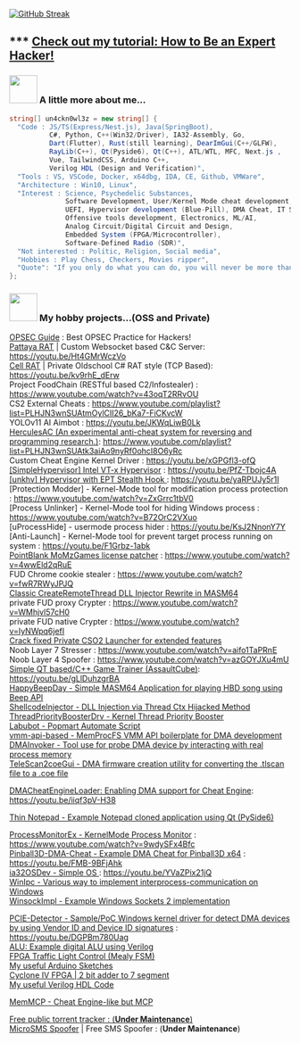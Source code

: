 [![GitHub Streak](https://streak-stats.demolab.com/?user=un4ckn0wl3z)](https://git.io/streak-stats)

## *** [Check out my tutorial: How to Be an Expert Hacker!](https://patttayaaaaaaaaaaaaaaaaaaaaaa.com) <br>

### <img src="https://media3.giphy.com/media/VbnUQpnihPSIgIXuZv/200.gif" width="50"> A little more about me...  
```csharp
string[] un4ckn0wl3z = new string[] { 
  "Code : JS/TS(Express/Nest.js), Java(SpringBoot),
          C#, Python, C++(Win32/Driver), IA32-Assembly, Go,
          Dart(Flutter), Rust(still learning), DearImGui(C++/GLFW),
          RayLib(C++), Qt(Pyside6), Qt(C++), ATL/WTL, MFC, Next.js ,
          Vue, TailwindCSS, Arduino C++,
          Verilog HDL (Design and Verification)", 
  "Tools : VS, VSCode, Docker, x64dbg, IDA, CE, Github, VMWare", 
  "Architecture : Win10, Linux", 
  "Interest : Science, Psychedelic Substances,
              Software Development, User/Kernel Mode cheat development,
              UEFI, Hypervisor development (Blue-Pill), DMA Cheat, IT Security, DevOps, Reverse Engineer,
              Offensive tools development, Electronics, ML/AI,
              Analog Circuit/Digital Circuit and Design,
              Embedded System (FPGA/Microcontroller),
              Software-Defined Radio (SDR)",
  "Not interested : Politic, Religion, Social media",
  "Hobbies : Play Chess, Checkers, Movies ripper",
  "Quote": "If you only do what you can do, you will never be more than you are now! - Kung Fu Panda" 
};
```
### <img src="https://media2.giphy.com/media/3oKIPnAiaMCws8nOsE/200.gif" width="50"> My hobby projects...(OSS and Private)

<a href="https://github.com/un4ckn0wl3z/OPSEC" target="_blank">OPSEC Guide</a> : Best OPSEC Practice for Hackers!<br>
<a href="https://github.com/Pattaya-Project" target="_blank">Pattaya RAT</a> | Custom Websocket based C&C Server: https://youtu.be/Ht4GMrWczVo <br>
<a href="https://github.com/un4ckn0wl3z/CellRAT" target="_blank">Cell RAT</a> | Private Oldschool C# RAT style (TCP Based): https://youtu.be/kv9rhE_dErw <br>
Project FoodChain (RESTful based C2/Infostealer) : https://www.youtube.com/watch?v=43oqT2RRvOU <br>
CS2 External Cheats : https://www.youtube.com/playlist?list=PLHJN3wnSUAtmOylCII26_bKa7-FiCKvcW <br>
YOLOv11 AI Aimbot : https://youtu.be/JKWqLiwB0Lk <br>
<a href="https://github.com/un4ckn0wl3z/HerculesAC.git" target="_blank">HerculesAC (An experimental anti-cheat system for reversing and programming research.)</a>: https://www.youtube.com/playlist?list=PLHJN3wnSUAtk3aiAo9nyRf0ohcI8O6yRc <br>
Custom Cheat Engine Kernel Driver : https://youtu.be/xGPGfl3-ofQ <br>
<a href="https://github.com/un4ckn0wl3z/SimpleHypervisor.git" target="_blank">[SimpleHypervisor] Intel VT-x Hypervisor</a> : https://youtu.be/PfZ-Tbojc4A <br>
<a href="https://github.com/un4ckn0wl3z/unkhv.git" target="_blank">[unkhv] Hypervisor with EPT Stealth Hook </a> :  https://youtu.be/yaRPUJy5r1I <br>
[Protection Modder] - Kernel-Mode tool for modification process protection : https://www.youtube.com/watch?v=ZxGrrc1tbV0 <br>
[Process Unlinker] - Kernel-Mode tool for hiding Windows process : https://www.youtube.com/watch?v=B72OrC2VXuo <br>
[uProcessHide] - usermode process hider : https://youtu.be/KsJ2NnonY7Y <br>
[Anti-Launch] - Kernel-Mode tool for prevent target process running on system : https://youtu.be/F1Grbz-1abk <br>
<a href="https://github.com/un4ckn0wl3z/still-run-pb" target="_blank">PointBlank MoMzGames license patcher</a> : https://www.youtube.com/watch?v=4wwEld2qRuE <br>
FUD Chrome cookie stealer : https://www.youtube.com/watch?v=fwR7RWyJPJQ <br>
<a href="https://github.com/un4ckn0wl3z/classic_dll_injector_masm64" target="_blank">Classic CreateRemoteThread DLL Injector Rewrite in MASM64</a><br>
private FUD proxy Crypter : https://www.youtube.com/watch?v=WMhjvl57cH0 <br>
private FUD native Crypter : https://www.youtube.com/watch?v=IyNWpq6jefI <br>
<a href="https://github.com/un4ckn0wl3z/CSO2-Launcher-fixed" target="_blank">Crack fixed Private CSO2 Launcher for extended features<br></a>
Noob Layer 7 Stresser : https://www.youtube.com/watch?v=aifo1TaPRnE <br>
Noob Layer 4 Spoofer : https://www.youtube.com/watch?v=azGOYJXu4mU <br>
<a href="https://github.com/un4ckn0wl3z/AssaultCubeTrainerQT" target="_blank">Simple QT based/C++ Game Trainer (AssaultCube)</a>: https://youtu.be/gLlDuhzgrBA <br>
<a href="https://github.com/un4ckn0wl3z/HappyBeepDay" target="_blank">HappyBeepDay - Simple MASM64 Application for playing HBD song using Beep API </a><br>
<a href="https://github.com/un4ckn0wl3z/ShellcodeInjector" target="_blank">ShellcodeInjector - DLL Injection via Thread Ctx Hijacked Method </a><br>
<a href="https://github.com/un4ckn0wl3z/ThreadPriorityBoosterDrv" target="_blank">ThreadPriorityBoosterDrv - Kernel Thread Priority Booster </a><br>
<a href="https://github.com/un4ckn0wl3z/Labubot" target="_blank">Labubot - Popmart Automate Script </a><br>
<a href="https://github.com/un4ckn0wl3z/vmm-api-based.git" target="_blank">vmm-api-based - MemProcFS VMM API boilerplate for DMA development</a><br>
<a href="https://github.com/un4ckn0wl3z/DMAInvoker.git" target="_blank">DMAInvoker - Tool use for probe DMA device by interacting with real process memory</a><br>
<a href="https://github.com/un4ckn0wl3z/TeleScan2coeGui.git" target="_blank">TeleScan2coeGui - DMA firmware creation utility for converting the .tlscan file to a .coe file</a><br>

<a href="https://github.com/un4ckn0wl3z/DMACheatEngineLoader.git" target="_blank">DMACheatEngineLoader: Enabling DMA support for Cheat Engine</a>: https://youtu.be/iiqf3pV-H38 <br>

<a href="https://github.com/un4ckn0wl3z/thin-notepad.git" target="_blank">Thin Notepad - Example Notepad cloned application using Qt (PySide6)</a><br>

<a href="https://github.com/un4ckn0wl3z/ProcessMonitorEx.git" target="_blank">ProcessMonitorEx - KernelMode Process Monitor</a> : https://www.youtube.com/watch?v=9wdySFx4Bfc <br>
<a href="https://github.com/un4ckn0wl3z/Pinball3D-DMA-Cheat.git" target="_blank">Pinball3D-DMA-Cheat - Example DMA Cheat for Pinball3D x64</a> : https://youtu.be/FMB-9BFjAhk <br>
<a href="https://github.com/un4ckn0wl3z/ia32OSDev.git" target="_blank">ia32OSDev - Simple OS </a> : https://youtu.be/YVaZPix21jQ<br>
<a href="https://github.com/un4ckn0wl3z/WinIpc.git" target="_blank">WinIpc - Various way to implement interprocess-communication on Windows </a><br>
<a href="https://github.com/un4ckn0wl3z/WinsockImpl.git" target="_blank">WinsockImpl - Example Windows Sockets 2 implementation </a><br>

<a href="https://github.com/un4ckn0wl3z/PCIE-Detector.git" target="_blank">PCIE-Detector - Sample/PoC Windows kernel driver for detect DMA devices by using Vendor ID and Device ID signatures</a> : https://youtu.be/DGPBm780Uag<br>
<a href="https://github.com/un4ckn0wl3z/ALU.git" target="_blank">ALU: Example digital ALU using Verilog<br>
<a href="https://github.com/un4ckn0wl3z/verilog-traffic-light-control-mealy-fsm.git" target="_blank">FPGA Traffic Light Control (Mealy FSM)<br>
<a href="https://github.com/un4ckn0wl3z/Arduino_Sketchs.git" target="_blank">My useful Arduino Sketches<br>
<a href="https://github.com/un4ckn0wl3z/Cyclone-IV-FPGA-2-bit-adder-to-7-segment.git" target="_blank">Cyclone IV FPGA | 2 bit adder to 7 segment<br>
<a href="https://github.com/un4ckn0wl3z/Verilog-Labs.git" target="_blank">My useful Verilog HDL Code<br>


<a href="https://github.com/un4ckn0wl3z/MemMCP.git" target="_blank">MemMCP - Cheat Engine-like but MCP<br>


Free public torrent tracker : (<b>Under Maintenance</b>) <br>
<a href="https://github.com/micro-sms-spoofer" target="_blank">MicroSMS Spoofer</a> | Free SMS Spoofer : (<b>Under Maintenance</b>) <br>
